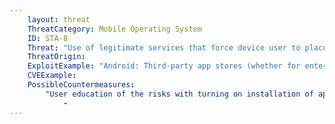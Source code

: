 ```yaml
---
    layout: threat
    ThreatCategory: Mobile Operating System
    ID: STA-8
    Threat: "Use of legitimate services that force device user to place device into an insecure configuration to use them."
    ThreatOrigin:
    ExploitExample: "Android: Third-party app stores (whether for enterprise or personal use) that require user to weaken device security posture by enabling installation of apps from unknown sources."
    CVEExample:
    PossibleCountermeasures:
        "User education of the risks with turning on installation of apps from unknown sources. These apps should be updated to use Android's DevicePolicyManager or other mechanism that does not require the user to place the device into a weakened security posture.":
            - 
---
```

